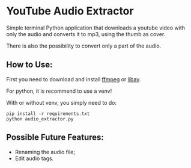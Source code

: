 # YouTube Audio Extractor

Simple terminal Python application that downloads a youtube video with only the audio and 
converts it to mp3, using the thumb as cover.

There is also the possibility to convert only a part of the audio.

## How to Use:

First you need to download and install [ffmpeg](http://www.ffmpeg.org/) or [libav](http://libav.org/).


For python, it is recommend to use a venv!

With or without venv, you simply need to do:

```shell
pip install -r requirements.txt
python audio_extractor.py
```

## Possible Future Features:

* Renaming the audio file;
* Edit audio tags.
